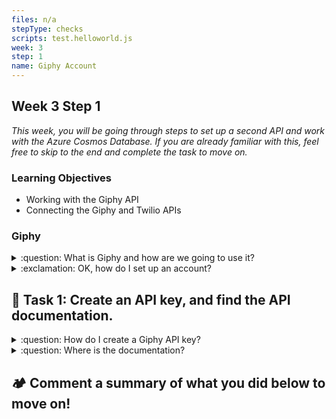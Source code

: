 ```yaml
---
files: n/a
stepType: checks
scripts: test.helloworld.js
week: 3
step: 1
name: Giphy Account
---
```


## Week 3 Step 1

*This week, you will be going through steps to set up a second API and work with the Azure Cosmos Database. If you are already familiar with this, feel free to skip to the end and complete the task to move on.*

### Learning Objectives
* Working with the Giphy API
* Connecting the Giphy and Twilio APIs

### Giphy

<details>
<summary>:question: What is Giphy and how are we going to use it?</summary>
</br>
Giphy is a database for finding and sharing animated GIFs. We are going to use their API. An Azure HTTP trigger function (the same function that calls the Twilio API) will call the Giphy API using the emotion data we recieved. The Giphy API will find a GIF that matches the dominant emotion of the subject in the analyzed picture. This GIF will then be sent to the user with the Twillio API.
<br><br/>
</details>

<details>
<summary>:exclamation: OK, how do I set up an account?</summary>
</br>
To set up an account, go to: https://giphy.com/join and enter an email address, username, and password.
<br><br/>
</details>

## **:pencil: Task 1: Create an API key, and find the API documentation.**

<details>
<summary>:question: How do I create a Giphy API key?</summary>
</br>
To create an API key, go to: https://developers.giphy.com/dashboard/ and click Create an App. Select API, **not** SDK! Then, enter the required information. Finally, click `Create App`, and your key should be given!
</details>

<details>
<summary>:question: Where is the documentation?</summary>
</br>
To find the documentation, go to: https://developers.giphy.com/docs/api/endpoint#translate. This is the endpoint we will be using in this project.
<br><br/>
</details>

## **:camping: Comment a summary of what you did below to move on!**
